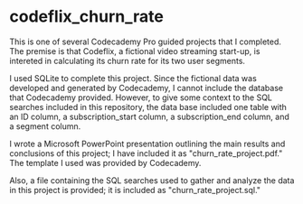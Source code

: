 # codeflix_churn_rate

This is one of several Codecademy Pro guided projects that I completed. The premise is that Codeflix, a fictional video streaming start-up, is intereted in calculating its churn rate for its two user segments.

I used SQLite to complete this project. Since the fictional data was developed and generated by Codecademy, I cannot include the database that Codecademy provided. However, to give some context to the SQL searches included in this repository, the data base included one table with an ID column, a subscription_start column, a subscription_end column, and a segment column.

I wrote a Microsoft PowerPoint presentation outlining the main results and conclusions of this project; I have included it as "churn_rate_project.pdf." The template I used was provided by Codecademy.

Also, a file containing the SQL searches used to gather and analyze the data in this project is provided; it is included as "churn_rate_project.sql."
